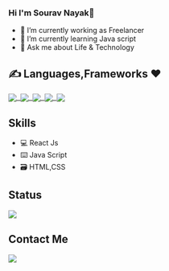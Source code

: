 ### Hi I'm Sourav Nayak👋
 - 🔭 I’m currently working as Freelancer
- 🌱 I’m currently learning Java script 
- 💬 Ask me about Life & Technology
 
 ## ✍️ Languages,Frameworks ❤️
 <p float="right">
  
 <a href="">
  <img align="center" src="https://img.shields.io/badge/Flutter-02569B?style=for-the-badge&logo=flutter&logoColor=white" />&nbsp;
    <img align="center" src="https://img.shields.io/badge/Dart-0175C2?style=for-the-badge&logo=dart&logoColor=white" />&nbsp;
    <img align="center" src="https://img.shields.io/badge/firebase-ffca28?style=for-the-badge&logo=firebase&logoColor=black" />&nbsp;
    <img align="center" src="https://img.shields.io/badge/Java-ED8B00?style=for-the-badge&logo=java&logoColor=whitehttps://img.shields.io/badge/Java-ED8B00?style=for-the-badge&logo=java&logoColor=white"/>&nbsp;
  <img align="center" src="https://img.shields.io/badge/Spring%20Boot-6DB33F?style=for-the-badge&logo=spring&logoColor=white" />
</a>  
</p>


## Skills
- 💻 React Js
- ⌨️ Java Script
- 🗃️ HTML,CSS

## Status 
<p float="left">
<a href="">
  <img align="center" src="https://github-readme-stats.vercel.app/api?username=sourav464&show_icons=true&theme=radical" />
</a>
</p>

####
## Contact Me
<p float="left">
 <a href="https://www.linkedin.com/in/sourav-nayak-59b395230/">
  <img align="bottom" src="https://img.shields.io/badge/LinkedIn-0077B5?style=for-the-badge&logo=linkedin&logoColor=white" />
</p>
